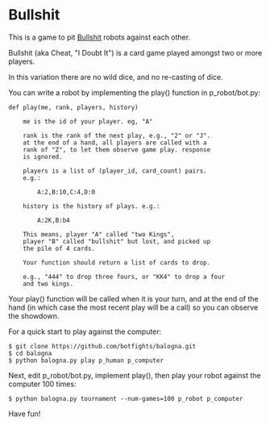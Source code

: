 Bullshit
========

This is a game to pit [Bullshit][1] robots against each other.

Bullshit (aka Cheat, "I Doubt It") is a card game played amongst two or 
more players.

In this variation there are no wild dice, and no re-casting of dice.

You can write a robot by implementing the play() function in 
p\_robot/bot.py:

    def play(me, rank, players, history)

        me is the id of your player. eg, "A"

        rank is the rank of the next play, e.g., "2" or "J".
        at the end of a hand, all players are called with a
        rank of "Z", to let them observe game play. response
        is ignored.

        players is a list of (player_id, card_count) pairs.
        e.g.:
            
            A:2,B:10,C:4,D:0

        history is the history of plays. e.g.:

            A:2K,B:b4

        This means, player "A" called "two Kings",
        player "B" called "bullshit" but lost, and picked up
        the pile of 4 cards.

        Your function should return a list of cards to drop.

        e.g., "444" to drop three fours, or "KK4" to drop a four
        and two kings.

Your play() function will be called when it is your turn,
and at the end of the hand (in which case the most recent play
will be a call) so you can observe the showdown.

For a quick start to play against the computer:

    $ git clone https://github.com/botfights/balogna.git
    $ cd balogna
    $ python balogna.py play p_human p_computer

Next, edit p\_robot/bot.py, implement play(), then play your
robot against the computer 100 times:

    $ python balogna.py tournament --num-games=100 p_robot p_computer

Have fun!

[1]: https://en.wikipedia.org/wiki/Cheat_(game)

